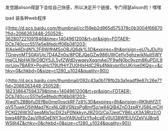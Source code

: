发觉跟alison得瑟下会给自己快感，所以决定开个链接，专门得瑟alison的！嘿嘿

 ipad 装各种web程序



{{http://d.pcs.baidu.com/thumbnail/cc159eb2d965d575378c0b3004f66670?fid=2066263448-250528-362807221091946&time=1404961200&rt=pr&sign=FDTAER-DCb740ccc5511e5e8fedcff06b081203-XlAsle6DrdN%2F8WifhMSoOBJQ6dk%3D&expires=8h&prisign=eU7sJDuYoTGneynMTS0AVUjc7D4AZn0s/8POEJQeGZw986UWCefIy5ghzwikNult5WYHqjCLNbHA19rD9DY5JL5yfZWdDvwqeyXqgmAei7F9wN0bc9vzm8KuPD/L9mrlJoy7BARX+PogHc179UfHiYZU0HIsHdC2Rs4Nkkyprl0cUKrive0KQg==&chkv=0&chkbd=0&size=c1280_u1024&quality=90}}




{{http://d.pcs.baidu.com/thumbnail/092c43a0b178fb2b3a1eadf9e67c26e7?fid=2066263448-250528-182338647594379&time=1404961200&rt=pr&sign=FDTAER-DCb740ccc5511e5e8fedcff06b081203-XIwd%2BBbfuDEfBp0me0osckRF7z8%3D&expires=8h&prisign=RK9dhfZlTqV5TuwkO5ihMad7KcxNLQBVSNzsPgBmfSz/w84QlB4ZnD3zpRYJ58jLmCHPCKQ26W3lZgeqMIs1scDX2sP0NjkkvnJ9lZ0O/Cp7JeqCYB6LsX3A3Rtz2/Obwq48P8v2auVRdGeENY3ooYA9UoElzYfu4cslEy0Ul38WfEiUVZeVVJBrq5WS6t4Z&chkv=0&chkbd=0&size=c1280_u1024&quality=90}}



